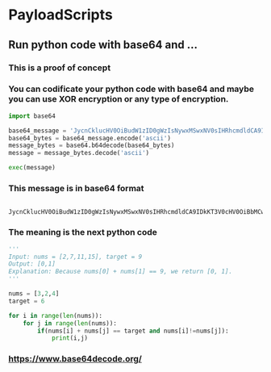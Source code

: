 # PayloadScripts
## Run python code with base64 and ...

### This is a proof of concept 
### You can codificate your python code with base64 and maybe you can use XOR encryption or any type of encryption.


```python
import base64

base64_message = 'JycnCklucHV0OiBudW1zID0gWzIsNywxMSwxNV0sIHRhcmdldCA9IDkKT3V0cHV0OiBbMCwxXQpFeHBsYW5hdGlvbjogQmVjYXVzZSBudW1zWzBdICsgbnVtc1sxXSA9PSA5LCB3ZSByZXR1cm4gWzAsIDFdLgonJycKCm51bXMgPSBbMywyLDRdCnRhcmdldCA9IDYKCmZvciBpIGluIHJhbmdlKGxlbihudW1zKSk6CiAgICBmb3IgaiBpbiByYW5nZShsZW4obnVtcykpOgogICAgICAgIGlmKG51bXNbaV0gKyBudW1zW2pdID09IHRhcmdldCBhbmQgbnVtc1tpXSE9bnVtc1tqXSk6CiAgICAgICAgICAgIHByaW50KGksaik='
base64_bytes = base64_message.encode('ascii')
message_bytes = base64.b64decode(base64_bytes)
message = message_bytes.decode('ascii')

exec(message)
```

### This message is in base64 format
```base64

JycnCklucHV0OiBudW1zID0gWzIsNywxMSwxNV0sIHRhcmdldCA9IDkKT3V0cHV0OiBbMCwxXQpFeHBsYW5hdGlvbjogQmVjYXVzZSBudW1zWzBdICsgbnVtc1sxXSA9PSA5LCB3ZSByZXR1cm4gWzAsIDFdLgonJycKCm51bXMgPSBbMywyLDRdCnRhcmdldCA9IDYKCmZvciBpIGluIHJhbmdlKGxlbihudW1zKSk6CiAgICBmb3IgaiBpbiByYW5nZShsZW4obnVtcykpOgogICAgICAgIGlmKG51bXNbaV0gKyBudW1zW2pdID09IHRhcmdldCBhbmQgbnVtc1tpXSE9bnVtc1tqXSk6CiAgICAgICAgICAgIHByaW50KGksaik=

```

### The meaning is the next python code
```python
'''
Input: nums = [2,7,11,15], target = 9
Output: [0,1]
Explanation: Because nums[0] + nums[1] == 9, we return [0, 1].
'''

nums = [3,2,4]
target = 6

for i in range(len(nums)):
    for j in range(len(nums)):
        if(nums[i] + nums[j] == target and nums[i]!=nums[j]):
            print(i,j)

```
### https://www.base64decode.org/

